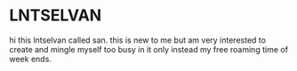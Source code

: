 # LNTSELVAN
hi this lntselvan called san.
this is new to me but am very interested to create and mingle myself too busy in it only instead my free roaming time of week ends.

